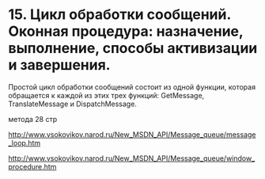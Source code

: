# 15. Цикл обработки сообщений. Оконная процедура: назначение, выполнение, способы активизации и завершения.

Простой цикл обработки сообщений состоит из одной функции, которая обращается к каждой из этих трех функций: GetMessage, TranslateMessage и DispatchMessage. 

метода 28 стр

http://www.vsokovikov.narod.ru/New_MSDN_API/Message_queue/message_loop.htm

http://www.vsokovikov.narod.ru/New_MSDN_API/Message_queue/window_procedure.htm